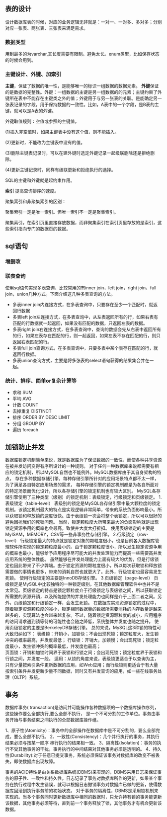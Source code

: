 ## 表的设计

设计数据库表的时候，对应的业务逻辑无非就是：一对一、一对多、多对多；分别对应一张表、两张表、三张表来满足需求。

### 数据类型
用到最多的为varchar,其长度需要有限制。避免太长。enum类型，比如保存状态的时候会用到。

### 主键设计、外键、加索引

**主键**，保证了数据的唯一性，是能够唯一的标识一组数据的数据元素。
**外键**保证的是数据的完整性。外键：一组数据的主键是另一组数据的的元素；主键约束了外键所在表中不能存在主键类之外的值；外键用于与另一张表的关联。是能确定另一张表记录的字段，用于保持数据的一致性。比如，A表中的一个字段，是B表的主键，就可以是A表的外键。

外键取值规则：空值或参照的主键值。

(1)插入非空值时，如果主键表中没有这个值，则不能插入。

(2)更新时，不能改为主键表中没有的值。

(3)删除主键表记录时，可以在建外键时选定外键记录一起级联删除还是拒绝删除。

(4)更新主键记录时，同样有级联更新和拒绝执行的选择。

SQL的主键和外键就是起约束作用。

**索引**
提高查询排序的速度。

聚集索引和非聚集索引的区别：

聚集索引一定是唯一索引。但唯一索引不一定是聚集索引。

聚集索引，在索引页里直接存放数据，而非聚集索引在索引页里存放的是索引，这些索引指向专门的数据页的数据。

## sql语句

### 增删改

### 联表查询
使用sql语句实现多表查询，比较常用的有inner join，left join，right join，full join，union几种方式。下面介绍这几种多表查询的方法。

- 多表inner join内连接方式，在多表查询中，只要存在至少一个匹配时，就返回行数据
- 多表left join左连接方式，在多表查询中，从左表返回所有的行，如果右表有匹配的行数据就一起返回，如果没有匹配的数据，只返回左表的数据。
- 多表right join右连接方式，在多表查询中，查询的数据会先从右表中返回所有的行，如果左表存在匹配的行，则一起返回，如果左表不存在匹配的行，则只返回右表匹配的行。
- 多表full join查询方式，在多表查询中，只要多表中某个表存在匹配的行，就返回行数据。
- 多表union查询方式，主要是将多张表的select语句获得的结果集合并在一起。


### 统计、排序、简单or复杂计算等

- 求和 SUM
- 平均 AVG
- 计数 COUNT
- 去掉重复 DISTINCT
- 排序 ORDER BY DESC LIMIT
- 分组 GROUP BY
- 遍历 foreach

## 加锁防止并发

数据库锁定机制简单来说，就是数据库为了保证数据的一致性，而使各种共享资源在被并发访问变得有序所设计的一种规则。
对于任何一种数据库来说都需要有相应的锁定机制，所以MySQL自然也不能例外。MySQL数据库由于其自身架构的特点，
存在多种数据存储引擎，每种存储引擎所针对的应用场景特点都不太一样，为了满足各自特定应用场景的需求，
每种存储引擎的锁定机制都是为各自所面对的特定场景而优化设计，所以各存储引擎的锁定机制也有较大区别。
MySQL各存储引擎使用了三种类型（级别）的锁定机制：表级锁定，行级锁定和页级锁定。
1.表级锁定（table-level）
表级别的锁定是MySQL各存储引擎中最大颗粒度的锁定机制。该锁定机制最大的特点是实现逻辑非常简单，带来的系统负面影响最小。所以获取锁和释放锁的速度很快。由于表级锁一次会将整个表锁定，所以可以很好的避免困扰我们的死锁问题。
当然，锁定颗粒度大所带来最大的负面影响就是出现锁定资源争用的概率也会最高，致使并大度大打折扣。
使用表级锁定的主要是MyISAM，MEMORY，CSV等一些非事务性存储引擎。
2.行级锁定（row-level）
行级锁定最大的特点就是锁定对象的颗粒度很小，也是目前各大数据库管理软件所实现的锁定颗粒度最小的。由于锁定颗粒度很小，所以发生锁定资源争用的概率也最小，能够给予应用程序尽可能大的并发处理能力而提高一些需要高并发应用系统的整体性能。
虽然能够在并发处理能力上面有较大的优势，但是行级锁定也因此带来了不少弊端。由于锁定资源的颗粒度很小，所以每次获取锁和释放锁需要做的事情也更多，带来的消耗自然也就更大了。此外，行级锁定也最容易发生死锁。
使用行级锁定的主要是InnoDB存储引擎。
3.页级锁定（page-level）
页级锁定是MySQL中比较独特的一种锁定级别，在其他数据库管理软件中也并不是太常见。页级锁定的特点是锁定颗粒度介于行级锁定与表级锁之间，所以获取锁定所需要的资源开销，以及所能提供的并发处理能力也同样是介于上面二者之间。另外，页级锁定和行级锁定一样，会发生死锁。
在数据库实现资源锁定的过程中，随着锁定资源颗粒度的减小，锁定相同数据量的数据所需要消耗的内存数量是越来越多的，实现算法也会越来越复杂。不过，随着锁定资源颗粒度的减小，应用程序的访问请求遇到锁等待的可能性也会随之降低，系统整体并发度也随之提升。
使用页级锁定的主要是BerkeleyDB存储引擎。
总的来说，MySQL这3种锁的特性可大致归纳如下：
表级锁：开销小，加锁快；不会出现死锁；锁定粒度大，发生锁冲突的概率最高，并发度最低；
行级锁：开销大，加锁慢；会出现死锁；锁定粒度最小，发生锁冲突的概率最低，并发度也最高；   
页面锁：开销和加锁时间界于表锁和行锁之间；会出现死锁；锁定粒度界于表锁和行锁之间，并发度一般。
适用：从锁的角度来说，表级锁更适合于以查询为主，只有少量按索引条件更新数据的应用，如Web应用；而行级锁则更适合于有大量按索引条件并发更新少量不同数据，同时又有并发查询的应用，如一些在线事务处理（OLTP）系统。

## 事务

数据库事务( transaction)是访问并可能操作各种数据项的一个数据库操作序列，这些操作要么全部执行,要么全部不执行，
是一个不可分割的工作单位。事务由事务开始与事务结束之间执行的全部数据库操作组。

1、原子性(Atomicity)：事务中的全部操作在数据库中是不可分割的，要么全部完成，要么全部不执行。
2、一致性(Consistency)：几个并行执行的事务，其执行结果必须与按某一顺序 串行执行的结果相一致。
3、隔离性(Isolation)：事务的执行不受其他事务的干扰，事务执行的中间结果对其他事务必须是透明的。
4、持久性(Durability):对于任意已提交事务，系统必须保证该事务对数据库的改变不被丢失，即使数据库出现故障。

事务的ACID特性是由关系数据库系统(DBMS)来实现的，DBMS采用日志来保证事务的原子性、一致性和持久性。日志记录了事务对数据库所作的更新，如果某个事务在执行过程中发生错误，就可以根据日志撤销事务对数据库已做的更新，使得数据库回滚到执行事务前的初始状态。
对于事务的隔离性，DBMS是采用锁机制来实现的。当多个事务同时更新数据库中相同的数据时，只允许持有锁的事务能更新该数据，其他事务必须等待，直到前一个事务释放了锁，其他事务才有机会更新该数据。